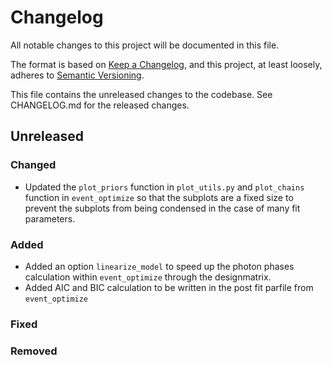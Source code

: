 # Changelog
All notable changes to this project will be documented in this file.

The format is based on [Keep a Changelog](https://keepachangelog.com/en/1.0.0/),
and this project, at least loosely, adheres to [Semantic Versioning](https://semver.org/spec/v2.0.0.html).

This file contains the unreleased changes to the codebase. See CHANGELOG.md for
the released changes.

## Unreleased
### Changed
- Updated the `plot_priors` function in `plot_utils.py` and `plot_chains` function in `event_optimize` so that the subplots are a fixed size to prevent the subplots from being condensed in the case of many fit parameters.
### Added
- Added an option `linearize_model` to speed up the photon phases calculation within `event_optimize` through the designmatrix.
- Added AIC and BIC calculation to be written in the post fit parfile from `event_optimize`
### Fixed
### Removed
